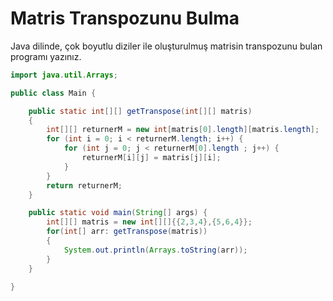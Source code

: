 # Matris Transpozunu Bulma
Java dilinde, çok boyutlu diziler ile oluşturulmuş matrisin transpozunu bulan programı yazınız.
```java
import java.util.Arrays;

public class Main {

    public static int[][] getTranspose(int[][] matris)
    {
        int[][] returnerM = new int[matris[0].length][matris.length];
        for (int i = 0; i < returnerM.length; i++) {
            for (int j = 0; j < returnerM[0].length ; j++) {
                returnerM[i][j] = matris[j][i];
            }
        }
        return returnerM;
    }

    public static void main(String[] args) {
        int[][] matris = new int[][]{{2,3,4},{5,6,4}};
        for(int[] arr: getTranspose(matris))
        {
            System.out.println(Arrays.toString(arr));
        }
    }

}
```